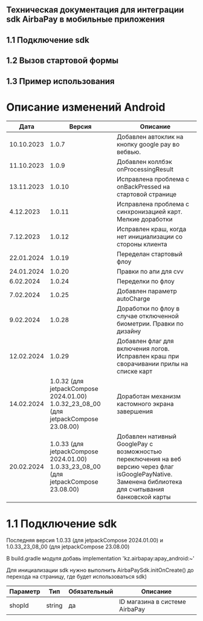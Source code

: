## Техническая документация для интеграции sdk AirbaPay в мобильные приложения


## 1.1 Подключение sdk


## 1.2 Вызов стартовой формы


## 1.3 Пример использования


# Описание изменений Android



| Дата       | Версия  | Описание                                                      |
|------------|---------|---------------------------------------------------------------|
| 10.10.2023 | 1.0.7   | Добавлен автоклик на кнопку google pay во вебвью.             |
| 11.10.2023 | 1.0.9   | Добавлен коллбэк onProcessingResult |
| 13.11.2023 | 1.0.10  | Исправлена проблема с onBackPressed на стартовой странице |
| 4.12.2023  | 1.0.11  | Исправлена проблема с синхронизацией карт. Мелкие доработки |
| 7.12.2023  | 1.0.12  | Исправлен краш, когда нет инициализации со стороны клиента |
| 22.01.2024 | 1.0.19  | Переделан стартовый флоу |
| 24.01.2024 | 1.0.20  | Правки по апи для cvv |
| 6.02.2024  | 1.0.24  | Переделки по флоу |
| 7.02.2024  | 1.0.25  | Добавлен параметр autoCharge |
| 9.02.2024  | 1.0.28  | Доработки по флоу в случае отключенной биометрии. Правки по дизайну |
| 12.02.2024 | 1.0.29  | Добавлен флаг для включения логов. Исправлен краш при сворачивании прилы на списке карт |
| 14.02.2024 | 1.0.32 (для jetpackCompose 2024.01.00) 1.0.32_23_08_00 (для jetpackCompose 23.08.00) | Доработан механизм кастомного  экрана завершения |
| 20.02.2024 | 1.0.33 (для jetpackCompose 2024.01.00) 1.0.33_23_08_00 (для jetpackCompose 23.08.00) | Добавлен нативный GooglePay с возможностью переключения на веб версию через флаг isGooglePayNative. Заменена библиотека для считывания банковской карты |

# 1.1  Подключение sdk

Последняя версия 1.0.33 (для jetpackCompose 2024.01.00) и 1.0.33_23_08_00 (для jetpackCompose 23.08.00)

В build.gradle модуля добавь
implementation 'kz.airbapay:apay_android:~'


Для инициализации sdk нужно выполнить AirbaPaySdk.initOnCreate() до перехода на страницу, где будет использоваться sdk)


| Параметр | Тип | Обязательный | Описание |
|----------|-----|--------------|----------|
| shopId | string | да | ID магазина в системе AirbaPay |
